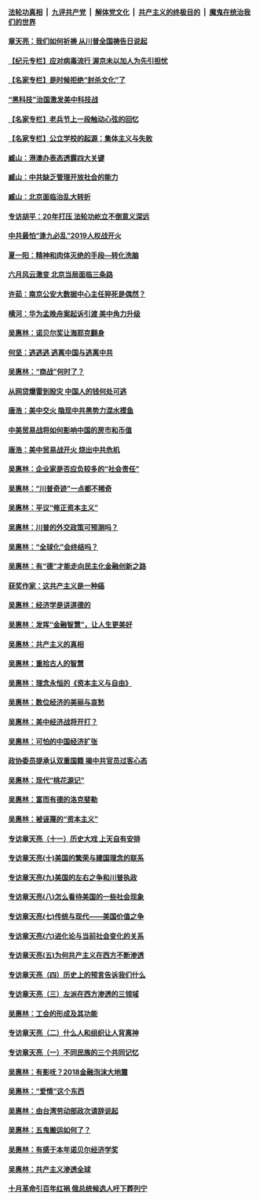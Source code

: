 

####  [法轮功真相](../../../../basic/blob/master/README.md?t=07082331) &nbsp;|&nbsp; [九评共产党](../../../../9ping.md/blob/master/README.md?t=07082331) &nbsp;|&nbsp; [解体党文化](../../../../jtdwh.md/blob/master/README.md?t=07082331)  &nbsp;|&nbsp; [共产主义的终极目的](../../../../gczydzjmd.md/blob/master/README.md?t=07082331) &nbsp;|&nbsp; [魔鬼在统治我们的世界](../../../../mgztzwmdsj.md/blob/master/README.md?t=07082331) 

#### [章天亮：我们如何祈祷 从川普全国祷告日说起](../pages/nsc423/n11944627.md?t=07082331) 

#### [【纪元专栏】应对病毒流行 渥京未以加人为先引担忧](../pages/nsc423/n11875714.md?t=07082331) 

#### [【名家专栏】是时候拒绝“封杀文化”了](../pages/nsc423/n11814093.md?t=07082331) 

#### [“黑科技”治国激发美中科技战](../pages/nsc423/n11638056.md?t=07082331) 

#### [【名家专栏】老兵节上一段触动心弦的回忆](../pages/nsc423/n11646016.md?t=07082331) 

#### [【名家专栏】公立学校的起源：集体主义与失败](../pages/nsc423/n11601833.md?t=07082331) 

#### [臧山：港澳办表态透露四大关键](../pages/nsc423/n11421628.md?t=07082331) 

#### [臧山：中共缺乏管理开放社会的能力](../pages/nsc423/n11407457.md?t=07082331) 

#### [臧山：北京面临治乱大转折](../pages/nsc423/n11406895.md?t=07082331) 

#### [专访胡平：20年打压 法轮功屹立不倒意义深远](../pages/nsc423/n11398800.md?t=07082331) 

#### [中共最怕“逢九必乱”2019人权战开火](../pages/nsc423/n11385248.md?t=07082331) 

#### [夏一阳：精神和肉体灭绝的手段—转化洗脑](../pages/nsc423/n11368250.md?t=07082331) 

#### [六月风云激变 北京当局面临三条路](../pages/nsc423/n11313668.md?t=07082331) 

#### [许茹：南京公安大数据中心主任猝死是偶然？](../pages/nsc423/n11064744.md?t=07082331) 

#### [横河：华为孟晚舟案起诉引渡 美中角力升级](../pages/nsc423/n11027230.md?t=07082331) 

#### [吴惠林：诺贝尔奖让海耶克翻身](../pages/nsc423/n10890049.md?t=07082331) 

#### [何坚：逃逃逃 逃离中国与逃离中共](../pages/nsc423/n10592891.md?t=07082331) 

#### [吴惠林：“商战”何时了？](../pages/nsc423/n10573558.md?t=07082331) 

#### [从网贷爆雷到股灾 中国人的钱何处可逃](../pages/nsc423/n10572800.md?t=07082331) 

#### [唐浩：美中交火 隐现中共黑势力混水摸鱼](../pages/nsc423/n10544040.md?t=07082331) 

#### [中美贸易战将如何影响中国的房市和币值](../pages/nsc423/n10543697.md?t=07082331) 

#### [唐浩：美中贸易战开火 烧出中共危机](../pages/nsc423/n10540126.md?t=07082331) 

#### [吴惠林：企业家是否应负较多的“社会责任”](../pages/nsc423/n10535022.md?t=07082331) 

#### [吴惠林：“川普奇迹”一点都不稀奇](../pages/nsc423/n10512808.md?t=07082331) 

#### [吴惠林：平议“修正资本主义”](../pages/nsc423/n10495724.md?t=07082331) 

#### [吴惠林：川普的外交政策可预测吗？](../pages/nsc423/n10462387.md?t=07082331) 

#### [吴惠林：“全球化”会终结吗？](../pages/nsc423/n10452838.md?t=07082331) 

#### [吴惠林：有“德”才能走向民主化金融创新之路](../pages/nsc423/n10432292.md?t=07082331) 

#### [获奖作家：这共产主义是一种癌](../pages/nsc423/n10431541.md?t=07082331) 

#### [吴惠林：经济学是讲道德的](../pages/nsc423/n10398014.md?t=07082331) 

#### [吴惠林：发挥“金融智慧”，让人生更美好](../pages/nsc423/n10375019.md?t=07082331) 

#### [吴惠林：共产主义的真相](../pages/nsc423/n10351394.md?t=07082331) 

#### [吴惠林：重拾古人的智慧](../pages/nsc423/n10337691.md?t=07082331) 

#### [吴惠林：理念永恒的《资本主义与自由》](../pages/nsc423/n10316274.md?t=07082331) 

#### [吴惠林：数位经济的美丽与哀愁](../pages/nsc423/n10292946.md?t=07082331) 

#### [吴惠林：美中经济战将开打？](../pages/nsc423/n10258825.md?t=07082331) 

#### [吴惠林：可怕的中国经济扩张](../pages/nsc423/n10219147.md?t=07082331) 

#### [政协委员提承认双重国籍 揭中共官员过客心态](../pages/nsc423/n10208809.md?t=07082331) 

#### [吴惠林：现代“桃花源记”](../pages/nsc423/n10185234.md?t=07082331) 

#### [吴惠林：富而有德的洛克斐勒](../pages/nsc423/n10142264.md?t=07082331) 

#### [吴惠林：被诬蔑的“资本主义”](../pages/nsc423/n10124816.md?t=07082331) 

#### [专访章天亮（十一）历史大戏 上天自有安排](../pages/nsc423/n10094905.md?t=07082331) 

#### [专访章天亮(十)美国的繁荣与建国理念的联系](../pages/nsc423/n10094899.md?t=07082331) 

#### [专访章天亮(九)美国的左右之争和川普执政](../pages/nsc423/n10094889.md?t=07082331) 

#### [专访章天亮(八)怎么看待美国的一些社会现象](../pages/nsc423/n10094857.md?t=07082331) 

#### [专访章天亮(七)传统与现代——美国价值之争](../pages/nsc423/n10093140.md?t=07082331) 

#### [专访章天亮(六)进化论与当前社会变化的关系](../pages/nsc423/n10092036.md?t=07082331) 

#### [专访章天亮(五)为何共产主义在西方不断渗透](../pages/nsc423/n10083620.md?t=07082331) 

#### [专访章天亮（四）历史上的预言告诉我们什么](../pages/nsc423/n10083606.md?t=07082331) 

#### [专访章天亮（三）左派在西方渗透的三领域](../pages/nsc423/n10081115.md?t=07082331) 

#### [吴惠林：工会的形成及其功能](../pages/nsc423/n10080633.md?t=07082331) 

#### [专访章天亮（二）什么人和组织让人背离神](../pages/nsc423/n10076637.md?t=07082331) 

#### [专访章天亮（一）不同民族的三个共同记忆](../pages/nsc423/n10074188.md?t=07082331) 

#### [吴惠林：有影呒？2018金融泡沫大地震](../pages/nsc423/n10040534.md?t=07082331) 

#### [吴惠林：“爱情”这个东西](../pages/nsc423/n10019423.md?t=07082331) 

#### [吴惠林：由台湾劳动部政次请辞说起](../pages/nsc423/n9979679.md?t=07082331) 

#### [吴惠林：五鬼搬运如何了？](../pages/nsc423/n9925338.md?t=07082331) 

#### [吴惠林：有感于本年诺贝尔经济学奖](../pages/nsc423/n9871883.md?t=07082331) 

#### [吴惠林：共产主义渗透全球](../pages/nsc423/n9812748.md?t=07082331) 

#### [十月革命引百年红祸 俄总统候选人吁下葬列宁](../pages/nsc423/n9810182.md?t=07082331) 


